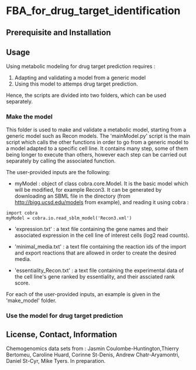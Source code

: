 # FBA_for_drug_target_identification

## **Prerequisite and Installation** 

## **Usage**

Using metabolic modeling for drug target prediction requires : 
1) Adapting and validating a model from a generic model
2) Using this model to attemps drug target prediction.

Hence, the scripts are divided into two folders, which can be used separately.

### Make the model 
This folder is used to make and validate a metabolic model, starting from a generic model such as Recon models. 
The 'mainModel.py' script is the main script which calls the other functions in order to go from a generic model to a model adapted to a specific cell line. 
It contains many step, some of them being longer to execute than others, however each step can be carried out separately by calling the associated function. 

The user-provided inputs are the following: 

- myModel : object of class cobra.core.Model. It is the basic model which will be modified, for example Recon3. 
  It can be generated by downloading an SBML file in the directory (from http://bigg.ucsd.edu/models from example), and reading it using cobra : 
```
import cobra
myModel = cobra.io.read_sblm_model('Recon3.xml')
```

- 'expression.txt' : a text file containing the gene names and their associated expression in the cell line of interest cells (log2 read counts).

- 'minimal_media.txt' : a text file containing the reaction ids of the import and export reactions that are allowed in order to create the desired media.

- 'essentiality_Recon.txt' : a text file containing the experimental data of the cell line's gene ranked by essentiality, and their assciated rank score.


For each of the user-provided inputs, an example is given in the 'make_model' folder. 


### Use the model for drug target prediction

## **License, Contact, Information** 

Chemogenomics data sets from : Jasmin Coulombe-Huntington,Thierry Bertomeu, Caroline Huard, Corinne St-Denis, Andrew Chatr-Aryamontri, Daniel St-Cyr, Mike Tyers. In preparation.



